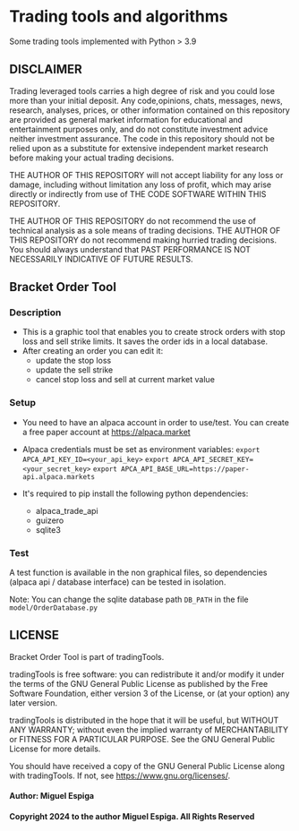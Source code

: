 # Trading tools and algorithms
Some trading tools implemented with Python > 3.9

## DISCLAIMER
Trading leveraged tools carries a high degree of risk and you could lose more than your initial deposit. Any code,opinions, chats, messages, news, research, analyses, prices, or other information contained on this repository are provided as general market information for educational and entertainment purposes only, and do not constitute investment advice neither investment assurance. The code in this repository should not be relied upon as a substitute for extensive independent market research before making your actual trading decisions.

THE AUTHOR OF THIS REPOSITORY will not accept liability for any loss or damage, including without limitation any loss of profit, which may arise directly or indirectly from use of THE CODE SOFTWARE WITHIN THIS REPOSITORY.

THE AUTHOR OF THIS REPOSITORY do not recommend the use of technical analysis as a sole means of trading decisions. THE AUTHOR OF THIS REPOSITORY do not recommend making hurried trading decisions. You should always understand that PAST PERFORMANCE IS NOT NECESSARILY INDICATIVE OF FUTURE RESULTS.


## Bracket Order Tool
### Description
* This is a graphic tool that enables you to create strock orders with stop loss and sell strike limits.
It saves the order ids in a local database.
* After creating an order you can edit it:
   *  update the stop loss 
   *  update the sell strike
   *  cancel stop loss and sell at current market value 

### Setup
* You need to have an alpaca account in order to use/test. You can create a free paper account at https://alpaca.market

* Alpaca credentials must be set as environment variables:
`export APCA_API_KEY_ID=<your_api_key>`
`export APCA_API_SECRET_KEY=<your_secret_key>`
`export APCA_API_BASE_URL=https://paper-api.alpaca.markets`

* It's required to pip install the following python dependencies:
   * alpaca_trade_api
   * guizero
   * sqlite3

### Test
A test function is available in the non graphical files, so dependencies (alpaca api / database interface) can be tested in isolation.

Note: You can change the sqlite database path ``DB_PATH`` in the file `model/OrderDatabase.py`

## LICENSE
Bracket Order Tool is part of tradingTools.

tradingTools is free software: you can redistribute it and/or modify it under the terms of the GNU General Public License as published by the Free Software Foundation, either version 3 of the License, or (at your option) any later version.

tradingTools is distributed in the hope that it will be useful, but WITHOUT ANY WARRANTY; without even the implied warranty of MERCHANTABILITY or FITNESS FOR A PARTICULAR PURPOSE. See the GNU General Public License for more details.

You should have received a copy of the GNU General Public License along with tradingTools. If not, see <https://www.gnu.org/licenses/>.

#### Author: Miguel Espiga


#### Copyright 2024 to the author Miguel Espiga. All Rights Reserved

